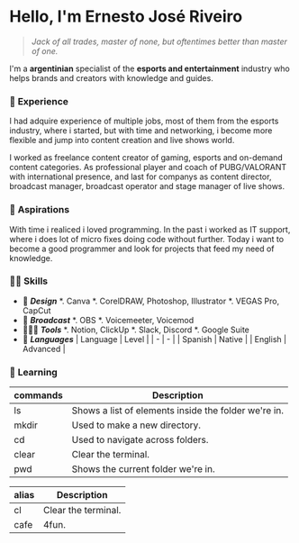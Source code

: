 # **Hello,** I'm **Ernesto** José **Riveiro**

> _Jack of all trades, master of none, but oftentimes better than master of one._

I'm a **argentinian** specialist of the **esports and entertainment** industry who helps brands and creators with knowledge and guides.

### 📃 **Experience**

I had adquire experience of multiple jobs, most of them from the esports industry, where i started, but with time and networking, i become more flexible and jump into content creation and live shows world. 

I worked as freelance content creator of gaming, esports and on-demand content categories. As professional player and coach of PUBG/VALORANT with international presence, and last for companys as content director, broadcast manager, broadcast operator and stage manager of live shows.

### 💜 **Aspirations**

With time i realiced i loved programming. In the past i worked as IT support, where i does lot of micro fixes doing code without further. Today i want to become a good programmer and look for projects that feed my need of knowledge.

### 💪🏻 **Skills**

* 🎨 ***Design***
    *. Canva
    *. CorelDRAW, Photoshop, Illustrator
    *. VEGAS Pro, CapCut
* 🎥 ***Broadcast***
    *. OBS
    *. Voicemeeter, Voicemod
* 👨🏻‍💻 ***Tools***
    *. Notion, ClickUp
    *. Slack, Discord
    *. Google Suite
* 👥 ***Languages***
    | Language | Level |
    | - | - |
    | Spanish | Native |
    | English | Advanced | 

### 🧠 **Learning**

| commands | Description |
| ------- | ------- |
| ls | Shows a list of elements inside the folder we're in. |
| mkdir | Used to make a new directory.  | 
| cd | Used to navigate across folders. | 
| clear | Clear the terminal. | 
| pwd | Shows the current folder we're in. | 

| alias | Description |
| ------- | ------- |
| cl | Clear the terminal. |
| cafe | 4fun.  | 
